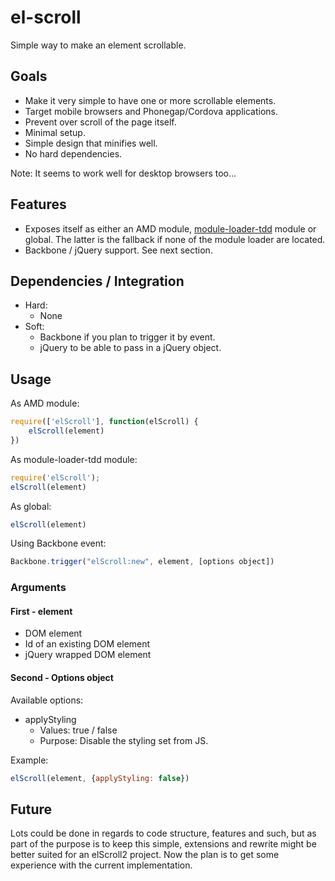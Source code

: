 el-scroll
=========

Simple way to make an element scrollable.



Goals
-----

* Make it very simple to have one or more scrollable elements.
* Target mobile browsers and Phonegap/Cordova applications.
* Prevent over scroll of the page itself.
* Minimal setup.
* Simple design that minifies well.
* No hard dependencies.

Note: It seems to work well for desktop browsers too...


Features
--------
* Exposes itself as either an AMD module, [module-loader-tdd](https://github.com/christianalfoni/module-loader-tdd) module or global. The latter is the fallback if none of the module loader are located.
* Backbone / jQuery support. See next section.



Dependencies / Integration
------------

* Hard:
    * None
* Soft:
    * Backbone if you plan to trigger it by event.
    * jQuery to be able to pass in a jQuery object.

Usage
-----

As AMD module:

```javascript
require(['elScroll'], function(elScroll) {
    elScroll(element)
})
```

As module-loader-tdd module:

```javascript
require('elScroll');
elScroll(element)
```

As global:

```javascript
elScroll(element)
```

Using Backbone event:

```javascript
Backbone.trigger("elScroll:new", element, [options object])
```

### Arguments

#### First - element


* DOM element
* Id of an existing DOM element
* jQuery wrapped DOM element

#### Second - Options object

Available options:

* applyStyling
    - Values: true / false
    - Purpose: Disable the styling set from JS.

Example:
```javascript
elScroll(element, {applyStyling: false})
```


Future
------
Lots could be done in regards to code structure, features and such, but as part of the purpose is to keep this simple, extensions and rewrite might be better suited for an elScroll2 project.
Now the plan is to get some experience with the current implementation.